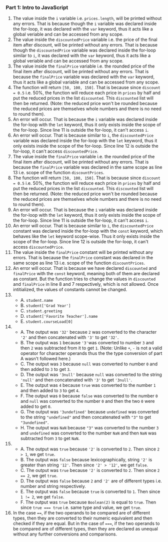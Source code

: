 ### Part 1: Intro to JavaScript
1. The value inside the ```i``` variable i.e. ```prices.length```, will be printed without any errors. That is because though the ```i``` variable was declared inside the for-loop, it was declared with the ```var``` keyword, thus it acts like a global veriable and can be accessed from any scope. 
2. The value inside the ```discountedPrice``` variable i.e. the price of the final item after discount, will be printed without any errors. That is because though the ```discountedPrice``` variable was declared inside the for-loop similar to ```i```, it was declared with the ```var``` keyword, thus it acts like a global veriable and can be accessed from any scope. 
3. The value inside the ```finalPrice``` variable i.e. the rounded price of the final item after discount, will be printed without any errors.  That is because the ```finalPrice``` variable was declared with the ```var``` keyword, thus it acts like a global variable and can be accessed from any scope. 
4. The function will return ```[50, 100, 150]```. That is because since ```discount = 0.5``` i.e. 50%, the function will reduce each price in ```prices``` by half and put the reduced prices in the list ```discounted```. This ```discounted``` list will then be returned. (Note: the reduced price won't be rounded because the reduced prices are themselves whole numbers and there is no need to round them).
5. An error will occur. That is because the ```i``` variable was declared inside the for-loop with the ```let``` keyword, thus it only exists inside the scope of the for-loop. Since line 11 is outside the for-loop, it can't access ```i```.
6. An error will occur. That is because similar to ```i```, the ```discountedPrice``` variable was declared inside the for-loop with the ```let``` keyword, thus it only exists inside the scope of the for-loop. Since line 12 is outside the for-loop, it can't access ```discountedPrice```.
7. The value inside the ```finalPrice``` variable i.e. the rounded price of the final item after discount, will be printed without any errors.  That is because the ```finalPrice``` variable was declared in the same scope as line 13 i.e. scope of the function ```discountPrices```.
8. The function will return ```[50, 100, 150]```. That is because since ```discount = 0.5``` i.e. 50%, the function will reduce each price in ```prices``` by half and put the reduced prices in the list ```discounted```. This ```discounted``` list will then be returned. (Note: the reduced price won't be rounded because the reduced prices are themselves whole numbers and there is no need to round them).
9. An error will occur. That is because the ```i``` variable was declared inside the for-loop with the ```let``` keyword, thus it only exists inside the scope of the for-loop. Since line 11 is outside the for-loop, it can't access ```i```.
10. An error will occur. That is because similar to ```i```, the ```discountedPrice``` constant was declared inside the for-loop with the ```const``` keyword, which behaves like the ```let``` keyword scope-wise. Thus it only exists inside the scope of the for-loop. Since line 12 is outside the for-loop, it can't access ```discountedPrice```.
11. The value inside the ```finalPrice``` constant will be printed without any errors.  That is because the ```finalPrice``` constant was declared in the same scope as line 13 i.e. scope of the function ```discountPrices```.
12. An error will occur. That is because we have declared ```discounted``` and ```finalPrice``` with the ```const``` keyword, meaning both of them are declared as constant. But the function tries to change the values in ```discounted``` and ```finalPrice``` in line 8 and 7 respectively, which is not allowed. Once intitialized, the values of constants cannot be changed.
13. - A. ```student.name```
    - B. ```student['Grad Year']```
    - C. ```student.greeting```
    - D. ```student['Favorite Teacher'].name```
    - E. ```student.courseLoad[0]```
14. - A. The output was ```'32'``` because ```2``` was converted to the character ```'2'``` and then concatenated with ```'3'``` to get ```'32'```.
    - B. The output was ```1``` because ```'3'```was converted to number ```3``` and then ```2``` was subtracted from it to get ```1```. (Note: Unlike ```+```, ```-``` is not a valid operator for character operands thus the the type conversion of part A wasn't followed here.)
    - C. The output was ```3``` because ```null``` was converted to number ```0``` and then added to ```3``` to get ```3```.
    - D. The output was ```'3null'``` because ```null``` was converted to the string ```'null'``` and then concatenated with ```'3'``` to get ```'3null'```.
    - E. The output was ```4``` because ```true``` was converted to the number ```1``` and then added to ```3``` to get ```4```.
    - F. The output was ```0``` because ```false``` was converted to the number ```0``` and ```null``` was converted to the number ```0``` and then the two ```0``` were added to get ```0```.
    - G. The output was ```'3undefined'``` because ```undefined``` was converted to the string ```"undefined"``` and then concatenated with ```"3"``` to get ```"3undefined"```.
    - H. The output was ```NaN``` because ```"3"``` was converted to the number ```3``` and ```undefined``` was converted to the number ```NaN``` and then ```NaN``` was subtracted from ```3``` to get ```NaN```.
15. - A. The output was ```true``` because ```'2'``` is converted to ```2```. Then since ```2 > 1```, we get ```true```.
    - B. The output was ```false``` because lexicographically, string ```'2'``` is greater than string ```'12'```. Then since ```'2' > '12'```, we get ```false```.
    - C. The output was ```true``` because ```'2'``` is converted to ```2```. Then since ```2 == 2```, we get ```true```.  
    - D. The output was ```false``` because ```2``` and ```'2'``` are of different types i.e. number and string respectively.
    - E. The output was ```false``` because ```true``` is converted to ```1```. Then since ```1 != 2```, we get ```false```.
    - F. The output was ```true``` because ```Boolean(2)``` is equal to ```true```. Then since ```true === true``` i.e. same type and value, we get ```true```.
16. In the case ```==```, if the two operands to be compared are of different types, then they are converted to their numeric equivalent and then checked if they are equal. But in the case of ```===```, if the two operands to be compared are of different types, then they are declared as unequal without any further conversions and comparisons.
